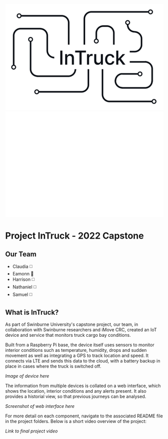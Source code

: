 <img src="./LightModeHeader.png#gh-light-mode-only" width="900"/>
<img src="./DarkModeHeader.png#gh-dark-mode-only" width="900"/>

# Project InTruck - 2022 Capstone

## Our Team

- Claudia ◻️
- Eamonn 🦎
- Harrison ◻️
- Nathaniel ◻️
- Samuel ◻️

## What is InTruck?

As part of Swinburne University's capstone project, our team, in collaboration with Swinburne researchers and iMove CRC, created an IoT device and service that monitors truck cargo bay conditions.

Built from a Raspberry Pi base, the device itself uses sensors to monitor interior conditions such as temperature, humidity, drops and sudden movement as well as integrating a GPS to track location and speed. It connects via LTE and sends this data to the cloud, with a battery backup in place in cases where the truck is switched off.

*Image of device here*

The information from multiple devices is collated on a web interface, which shows the location, interior conditions and any alerts present. It also provides a historial view, so that previous journeys can be analysed.

*Screenshot of web interface here*

For more detail on each component, navigate to the associated README file in the project folders. Below is a short video overview of the project:

*Link to final project video*